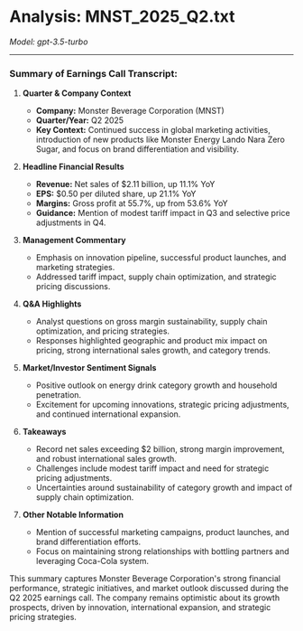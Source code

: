 # Analysis: MNST_2025_Q2.txt

*Model: gpt-3.5-turbo*

---

### Summary of Earnings Call Transcript:

1. **Quarter & Company Context**
   - **Company:** Monster Beverage Corporation (MNST)
   - **Quarter/Year:** Q2 2025
   - **Key Context:** Continued success in global marketing activities, introduction of new products like Monster Energy Lando Nara Zero Sugar, and focus on brand differentiation and visibility.

2. **Headline Financial Results**
   - **Revenue:** Net sales of $2.11 billion, up 11.1% YoY
   - **EPS:** $0.50 per diluted share, up 21.1% YoY
   - **Margins:** Gross profit at 55.7%, up from 53.6% YoY
   - **Guidance:** Mention of modest tariff impact in Q3 and selective price adjustments in Q4.

3. **Management Commentary**
   - Emphasis on innovation pipeline, successful product launches, and marketing strategies.
   - Addressed tariff impact, supply chain optimization, and strategic pricing discussions.

4. **Q&A Highlights**
   - Analyst questions on gross margin sustainability, supply chain optimization, and pricing strategies.
   - Responses highlighted geographic and product mix impact on pricing, strong international sales growth, and category trends.

5. **Market/Investor Sentiment Signals**
   - Positive outlook on energy drink category growth and household penetration.
   - Excitement for upcoming innovations, strategic pricing adjustments, and continued international expansion.

6. **Takeaways**
   - Record net sales exceeding $2 billion, strong margin improvement, and robust international sales growth.
   - Challenges include modest tariff impact and need for strategic pricing adjustments.
   - Uncertainties around sustainability of category growth and impact of supply chain optimization.

7. **Other Notable Information**
   - Mention of successful marketing campaigns, product launches, and brand differentiation efforts.
   - Focus on maintaining strong relationships with bottling partners and leveraging Coca-Cola system.

This summary captures Monster Beverage Corporation's strong financial performance, strategic initiatives, and market outlook discussed during the Q2 2025 earnings call. The company remains optimistic about its growth prospects, driven by innovation, international expansion, and strategic pricing strategies.